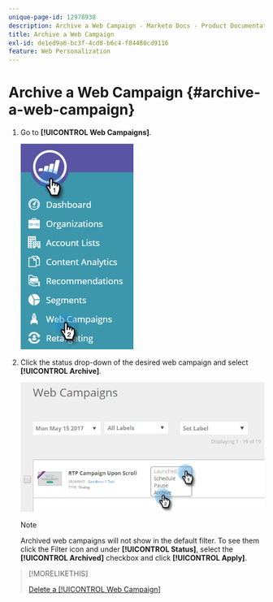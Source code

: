 ```yaml
---
unique-page-id: 12978938
description: Archive a Web Campaign - Marketo Docs - Product Documentation
title: Archive a Web Campaign
exl-id: de1ed9a6-bc3f-4cd8-b6c4-f84480cd9116
feature: Web Personalization
---
```

# Archive a Web Campaign {#archive-a-web-campaign}

1. Go to **[!UICONTROL Web Campaigns]**.

   ![](assets/one.jpg)

1. Click the status drop-down of the desired web campaign and select **[!UICONTROL Archive]**.

   ![](assets/two-3.png)

   >[!NOTE]
   >
   >Archived web campaigns will not show in the default filter. To see them click the Filter icon and under **[!UICONTROL Status]**, select the **[!UICONTROL Archived]** checkbox and click **[!UICONTROL Apply]**.

>[!MORELIKETHIS]
>
>[Delete a [!UICONTROL Web Campaign]](/help/marketo/product-docs/web-personalization/working-with-web-campaigns/delete-a-web-campaign.md)
